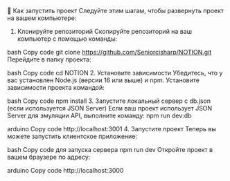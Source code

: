 
🚀 Как запустить проект
Следуйте этим шагам, чтобы развернуть проект на вашем компьютере:

1. Клонируйте репозиторий
Скопируйте репозиторий на ваш компьютер с помощью команды:

bash
Copy code
git clone https://github.com/Seniorcisharp/NOTION.git
Перейдите в папку проекта:

bash
Copy code
cd NOTION
2. Установите зависимости
Убедитесь, что у вас установлен Node.js (версии 16 или выше) и npm.
Установите зависимости проекта командой:

bash
Copy code
npm install
3. Запустите локальный сервер с db.json (если используется JSON Server)
Если ваш проект использует JSON Server для эмуляции API, выполните команду:
npm run dev:db

arduino
Copy code
http://localhost:3001
4. Запустите проект
Теперь вы можете запустить клиентское приложение:

bash
Copy code
для запуска сервера
npm run dev
Откройте проект в вашем браузере по адресу:

arduino
Copy code
http://localhost:3000